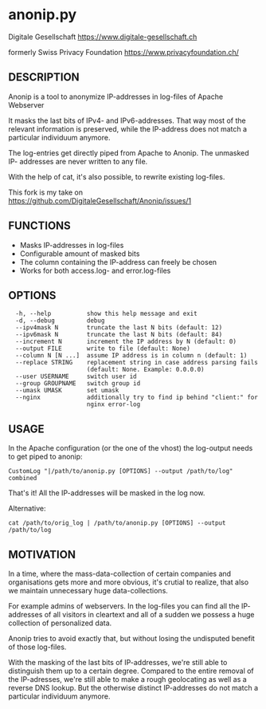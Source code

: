# anonip.py

Digitale Gesellschaft
https://www.digitale-gesellschaft.ch


formerly
Swiss Privacy Foundation
https://www.privacyfoundation.ch/


## DESCRIPTION

Anonip is a tool to anonymize IP-addresses in log-files of Apache Webserver

It masks the last bits of IPv4- and IPv6-addresses. That way most of the
relevant information is preserved, while the IP-address does not match a
particular individuum anymore.

The log-entries get directly piped from Apache to Anonip. The unmasked IP-
addresses are never written to any file.

With the help of cat, it's also possible, to rewrite existing log-files.

This fork is my take on https://github.com/DigitaleGesellschaft/Anonip/issues/1

## FUNCTIONS

 - Masks IP-addresses in log-files
 - Configurable amount of masked bits
 - The column containing the IP-address can freely be chosen
 - Works for both access.log- and error.log-files

## OPTIONS
```
  -h, --help          show this help message and exit
  -d, --debug         debug
  --ipv4mask N        truncate the last N bits (default: 12)
  --ipv6mask N        truncate the last N bits (default: 84)
  --increment N       increment the IP address by N (default: 0)
  --output FILE       write to file (default: None)
  --column N [N ...]  assume IP address is in column n (default: 1)
  --replace STRING    replacement string in case address parsing fails
                      (default: None. Example: 0.0.0.0)
  --user USERNAME     switch user id
  --group GROUPNAME   switch group id
  --umask UMASK       set umask
  --nginx             additionally try to find ip behind "client:" for
                      nginx error-log
```

## USAGE
In the Apache configuration (or the one of the vhost) the log-output needs to
get piped to anonip:
```
CustomLog "|/path/to/anonip.py [OPTIONS] --output /path/to/log" combined
```
That's it! All the IP-addresses will be masked in the log now.

Alternative:
```
cat /path/to/orig_log | /path/to/anonip.py [OPTIONS] --output /path/to/log
```
## MOTIVATION

In a time, where the mass-data-collection of certain companies and
organisations gets more and more obvious, it's crutial to realize, that also
we maintain unnecessary huge data-collections.

For example admins of webservers. In the log-files you can find all the IP-
addresses of all visitors in cleartext and all of a sudden we possess a huge
collection of personalized data.

Anonip tries to avoid exactly that, but without losing the undisputed benefit
of those log-files.

With the masking of the last bits of IP-addresses, we're still able to
distinguish them up to a certain degree. Compared to the entire removal of the
IP-adresses, we're still able to make a rough geolocating as well as a reverse
DNS lookup. But the otherwise distinct IP-addresses do not match a particular
individuum anymore.
